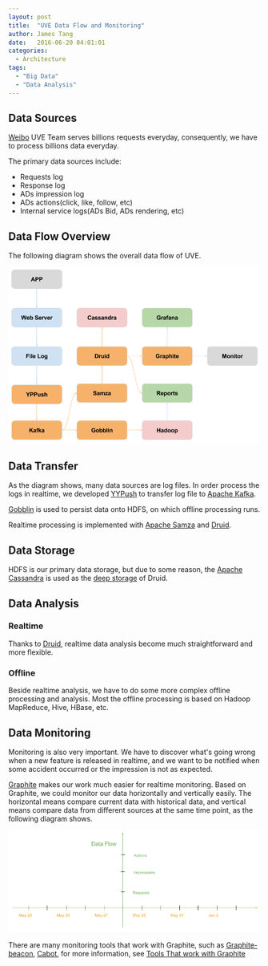 ```yaml
---
layout: post
title:  "UVE Data Flow and Monitoring"
author: James Tang
date:   2016-06-20 04:01:01
categories:
  - Architecture
tags:
  - "Big Data"
  - "Data Analysis"
---
```


## Data Sources

[Weibo](!http://weibo.com) UVE Team serves billions requests everyday, consequently,
we have to process billions data everyday.

The primary data sources include:

- Requests log
- Response log
- ADs impression log
- ADs actions(click, like, follow, etc)
- Internal service logs(ADs Bid, ADs rendering, etc)

## Data Flow Overview

The following diagram shows the overall data flow of UVE.

![UVE Data Flow Diagram](/images/UVEDataFlow.png)

## Data Transfer

As the diagram shows, many data sources are log files. In order process the logs
in realtime, we developed [YYPush](https://github.com/uveio/YYPush) to transfer
log file to [Apache Kafka](http://kafka.apache.org/).

[Gobblin](https://github.com/linkedin/gobblin) is used to persist data onto HDFS,
on which offline processing runs.

Realtime processing is implemented with [Apache Samza](http://samza.apache.org/) and
[Druid](http://druid.io/).

## Data Storage

HDFS is our primary data storage, but due to some reason, the [Apache Cassandra](http://cassandra.apache.org/) is used as the [deep storage](http://druid.io/docs/0.9.0/dependencies/deep-storage.html) of Druid.

## Data Analysis

### Realtime

Thanks to [Druid](http://druid.io/), realtime data analysis become much straightforward and more flexible.

### Offline

Beside realtime analysis, we have to do some more complex offline processing and analysis.
Most the offline processing is based on Hadoop MapReduce, Hive, HBase, etc.

## Data Monitoring

Monitoring is also very important. We have to discover what's going wrong when a new feature is released in realtime, and we want to be notified when some accident occurred or the impression is not as expected.

[Graphite](https://github.com/graphite-project/) makes our work much easier for realtime
monitoring. Based on Graphite, we could monitor our data horizontally and vertically easily. The horizontal means compare current data with historical data, and vertical means compare data from different sources at the same time point, as the following diagram shows.

![UVE Horizontal/Vertical Data Monitoring](/images/uve-horizontal-vertical-data-monitoring.png)

There are many monitoring tools that work with Graphite, such as [Graphite-beacon](https://github.com/klen/graphite-beacon), [Cabot](https://github.com/arachnys/cabot), for more information, see [Tools That work with Graphite](http://graphite.readthedocs.io/en/latest/tools.html)


